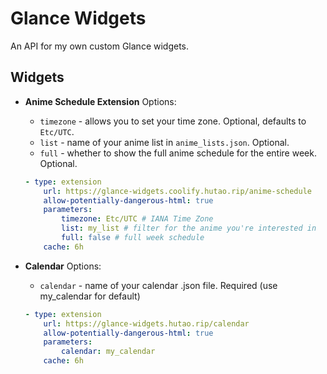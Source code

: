 # Glance Widgets
An API for my own custom Glance widgets.

## Widgets
- **Anime Schedule Extension**
    Options:
    - `timezone` - allows you to set your time zone. Optional, defaults to `Etc/UTC`.
    - `list` - name of your anime list in `anime_lists.json`. Optional.
    - `full` - whether to show the full anime schedule for the entire week. Optional.

    ```yaml
    - type: extension
        url: https://glance-widgets.coolify.hutao.rip/anime-schedule
        allow-potentially-dangerous-html: true
        parameters:
            timezone: Etc/UTC # IANA Time Zone
            list: my_list # filter for the anime you're interested in
            full: false # full week schedule
        cache: 6h
    ```

- **Calendar**
    Options:
    - `calendar` - name of your calendar .json file. Required (use my_calendar for default)
    ```yaml
    - type: extension
        url: https://glance-widgets.hutao.rip/calendar
        allow-potentially-dangerous-html: true
        parameters:
            calendar: my_calendar
        cache: 6h
    ```
